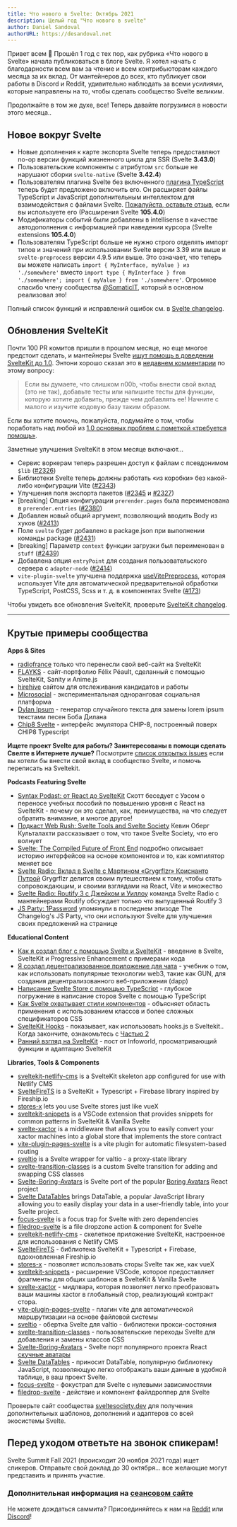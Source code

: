 ```yaml
---
title: Что нового в Svelte: Октябрь 2021
description: Целый год "Что нового в svelte"
author: Daniel Sandoval
authorURL: https://desandoval.net
---
```


Привет всем 👋 Прошёл 1 год с тех пор, как рубрика «Что нового в Svelte» начала публиковаться в блоге Svelte. Я хотел начать с благодарности всем вам за чтение и всем контрибьюторам каждого месяца за их вклад. От мантейнеров до всех, кто публикует свои работы в Discord и Reddit, удивительно наблюдать за всеми усилиями, которые направлены на то, чтобы сделать сообщество Svelte великим.

Продолжайте в том же духе, все! Теперь давайте погрузимся в новости этого месяца..

## Новое вокруг Svelte

- Новые дополнения к карте экспорта Svelte теперь предоставляют no-op версии функций жизненного цикла для SSR (Svelte **3.43.0**)
- Пользовательские компоненты с атрибутом `src` больше не нарушают сборки `svelte-native` (Svelte **3.42.4**)
- Пользователям плагина Svelte без включенного [плагина TypeScript](https://www.npmjs.com/package/typescript-svelte-plugin) теперь будет предложено включить его. Он расширяет файлы TypeScript и JavaScript дополнительным интеллектом для взаимодействия с файлами Svelte. [Пожалуйста, оставьте отзыв](https://github.com/sveltejs/language-tools/issues/580), если вы используете его (Расширения Svelte **105.4.0**)
- Модификаторы событий были добавлены в intellisense в качестве автодополнения с информацией при наведении курсора (Svelte extensions **105.4.0**)
- Пользователям TypeScript больше не нужно строго отделять импорт типов и значений при использовании Svelte версии 3.39 или выше и `svelte-preprocess` версии 4.9.5 или выше. Это означает, что теперь вы можете написать `import { MyInterface, myValue } из './somewhere'` вместо `import type { MyInterface } from './somewhere'; import { myValue } from './somewhere'`. Огромное спасибо члену сообщества [@SomaticIT](https://github.com/SomaticIT), который в основном реализовал это!

Полный список функций и исправлений ошибок см. в [Svelte changelog](https://github.com/sveltejs/svelte/blob/master/CHANGELOG.md).

## Обновления SvelteKit

Почти 100 PR комитов пришли в прошлом месяце, но еще многое предстоит сделать, и мантейнеры Svelte [ищут помощь в доведении SvelteKit до 1.0](https://github.com/sveltejs/kit/issues/2100). Энтони хорошо сказал это в [недавнем комментарии](https://github.com/sveltejs/kit/issues/2100#issuecomment-895446285) по этому вопросу:

> Если вы думаете, что слишком n00b, чтобы внести свой вклад (это не так), добавьте тесты или напишите тесты для функции, которую хотите добавить, прежде чем добавлять ее! Начните с малого и изучите кодовую базу таким образом.

Если вы хотите помочь, пожалуйста, подумайте о том, чтобы поработать над любой из [1.0 основных проблем с пометкой «требуется помощь»](https://github.com/sveltejs/kit/issues?q=is%3Aopen+is%3Aissue+milestone%3A1.0+label%3A%22help+wanted%22).

Заметные улучшения SvelteKit в этом месяце включают...

- Сервис воркерам теперь разрешен доступ к файлам с псевдонимом `$lib` ([#2326](https://github.com/sveltejs/kit/pull/2326))
- Библиотеки Svelte теперь должны работать «из коробки» без какой-либо конфигурации Vite ([#2343](https://github.com/sveltejs/kit/pull/2343))
- Улучшения поля экспорта пакетов ([#2345](https://github.com/sveltejs/kit/pull/2345) и [#2327](https://github.com/sveltejs/kit/pull/2327))
- [breaking] Опция конфигурации `prerender.pages` была переименована в `prerender.entries` ([#2380](https://github.com/sveltejs/kit/pull/2380))
- Добавлен новый общий аргумент, позволяющий вводить Body из хуков ([#2413](https://github.com/sveltejs/kit/pull/2413))
- Поле `svelte` будет добавлено в package.json при выполнении команды package ([#2431](https://github.com/sveltejs/kit/pull/2431))
- [breaking] Параметр `context` функции загрузки был переименован в `stuff` ([#2439](https://github.com/sveltejs/kit/pull/2439))
- Добавлена опция `entryPoint` для создания пользовательского сервера с `adapter-node` ([#2414](https://github.com/sveltejs/kit/pull/2414))
- `vite-plugin-svelte` улучшена поддержка [useVitePreprocess](https://github.com/sveltejs/vite-plugin-svelte/blob/main/docs/config.md#usevitepreprocess), которая использует Vite для автоматической предварительной обработки TypeScript, PostCSS, Scss и т. д. в компонентах Svelte ([#173](https://github.com/sveltejs/vite-plugin-svelte/pull/173))

Чтобы увидеть все обновления SvelteKit, проверьте [SvelteKit changelog](https://github.com/sveltejs/kit/blob/master/packages/kit/changeLog.md).

---

## Крутые примеры сообщества

**Apps & Sites**
- [radiofrance](https://www.radiofrance.fr/) только что перенесли свой веб-сайт на SvelteKit
- [FLAYKS](https://flayks.com/) - сайт-портфолио Félix Péault, сделанный с помощью SvelteKit, Sanity и Anime.js
- [hirehive](https://www.hirehive.com/) сайтом для отслеживания кандидатов и работы
- [Microsocial](https://microsocial.xyz/) - экспериментальная одноранговая социальная платформа
- [Dylan Ipsum](https://www.dylanlyrics.app/) - генератор случайного текста для замены lorem ipsum текстами песен Боба Дилана
- [Chip8 Svelte](https://github.com/mikeyhogarth/chip8-svelte) - интерфейс эмулятора CHIP-8, построенный поверх CHIP8 Typescript

**Ищете проект Svelte для работы? Заинтересованы в помощи сделать Свелте в Интернете лучше?** 
Посмотрите [список открытых issues](https://github.com/svelte-society/sveltesociety-2021/issues) если вы хотели бы внести свой вклад в сообщество Svelte, и помочь переписать на Sveltekit.

**Podcasts Featuring Svelte**
- [Syntax Podast: от React до SvelteKit](https://podcasts.apple.com/us/podcast/from-react-to-sveltekit/id1253186678?I=1000536276106) Скотт беседует с Уэсом о переносе учебных пособий по повышению уровня с React на SvelteKit - почему он это сделал, как, преимущества, на что следует обратить внимание, и многое другое!
- [Подкаст Web Rush: Svelte Tools and Svelte Society](https://www.webrush.io/episodes/episode-150-svelte-tools-and-svelte-society) Кевин Оберг Культалахти рассказывает о том, что такое Svelte Society, что его волнует
- [Svelte: The Compiled Future of Front End](https://www.arahansen.com/the-compiled-future-of-front-end/) подробно описывает историю интерфейсов на основе компонентов и то, как компилятор меняет все
- [Svelte Radio: Вклад в Svelte с Мартином «Grygrflzr» Криснанто Путрой](https://share.transistor.fm/s/10aa305c) Grygrflzr делится своим путешествием к тому, чтобы стать сопровождающим, и своими взглядами на React, Vite и множество
- [Svelte Radio: Routify 3 с Джейком и Уиллоу](https://share.transistor.fm/s/10aa305c) команда Svelte Radio с мантейнерами Routify обсуждает только что выпущенный Routify 3
- [JS Party: 1Password](https://twitter.com/geoffrich_/status/1441816829853253640?S=20) упомянули в последнем эпизоде The Changelog's JS Party, что они используют Svelte для улучшения своих предложений на странице

**Educational Content**
- [Как я создал блог с помощью Svelte и SvelteKit](https://fantinel.dev/blog-development-sveltekit/) - введение в Svelte, SvelteKit и Progressive Enhancement с примерами кода
- [Я создал децентрализованное приложение для чата](https://www.youtube.com/watch?v=J5x3OMXjgMc) - учебник о том, как использовать популярные технологии web3, такие как GUN, для создания децентрализованного веб-приложения (dapp)
- [Написание Svelte Store с помощью TypeScript](https://javascript.plainenglish.io/writing-a-svelte-store-with-typescript-22fa1c901a4) - глубокое погружение в написание сторов Svelte с помощью TypeScript
- [Как Svelte охватывает стили компонентов](https://geoffrich.net/posts/svelte-scoped-styles/) - объясняет область применения с использованием классов и более сложных спецификаторов CSS
- [SvelteKit Hooks](https://www.youtube.com/watch?v=RarufLoEL08) - показывает, как использовать hooks.js в Sveltekit.. Когда закончите, ознакомьтесь с [Частью 2](https://www.youtube.com/watch?v=RmIBG3G0-VY)
- [Ранний взгляд на SvelteKit](https://www.infoworld.com/article/3630395/an-early-look-at-sveltekit.html) - пост от Infoworld, просматривающий функции и адаптацию SvelteKit

**Libraries, Tools & Components**
- [sveltekit-netlify-cms](https://github.com/buhrmi/sveltekit-netlify-cms) is a SvelteKit skeleton app configured for use with Netlify CMS
- [SvelteFireTS](https://github.com/jacobbowdoin/sveltefirets) is a SvelteKit + Typescript + Firebase library inspired by Fireship.io 
- [stores-x](https://github.com/Anyass3/stores-x) lets you use Svelte stores just like vueX
- [sveltekit-snippets](https://github.com/stordahl/sveltekit-snippets) is a VSCode extension that provides snippets for common patterns in SvelteKit & Vanilla Svelte
- [svelte-xactor](https://github.com/wobsoriano/svelte-xactor) is a middleware that allows you to easily convert your xactor machines into a global store that implements the store contract
- [vite-plugin-pages-svelte](https://github.com/aldy505/vite-plugin-pages-svelte) is a vite plugin for automatic filesystem-based routing
- [sveltio](https://www.npmjs.com/package/sveltio) is a Svelte wrapper for valtio - a proxy-state library
- [svelte-transition-classes](https://github.com/rmarscher/svelte-transition-classes) is a custom Svelte transition for adding and swapping CSS classes
- [Svelte-Boring-Avatars](https://github.com/paolotiu/svelte-boring-avatars) is Svelte port of the popular [Boring Avatars](https://github.com/boringdesigners/boring-avatars) React project
- [Svelte DataTables](https://github.com/homescriptone/svelte-datatables) brings DataTable, a popular JavaScript library allowing you to easily display your data in a user-friendly table, into your Svelte project.
- [focus-svelte](https://github.com/chanced/focus-svelte) is a focus trap for Svelte with zero dependencies
- [filedrop-svelte](https://github.com/chanced/filedrop-svelte) is a file dropzone action & component for Svelte
- [sveltekit-netlify-cms](https://github.com/buhrmi/sveltekit-netlify-cms) - скелетное приложение SvelteKit, настроенное для использования с Netlify CMS
- [SvelteFireTS](https://github.com/jacobbowdoin/sveltefirets) - библиотека SvelteKit + Typescript + Firebase, вдохновленная Fireship.io
- [stores-x](https://github.com/Anyass3/stores-x) - позволяет использовать сторы Svelte так же, как vueX
- [sveltekit-snippets](https://github.com/stordahl/sveltekit-snippets) - расширение VSCode, которое предоставляет фрагменты для общих шаблонов в SvelteKit & Vanilla Svelte
- [svelte-xactor](https://github.com/wobsoriano/svelte-xactor) - мидлвара, которая позволяет легко преобразовать ваши машины xactor в глобальный стор, реализующий контракт стора.
- [vite-plugin-pages-svelte](https://github.com/aldy505/vite-plugin-pages-svelte) - плагин vite для автоматической маршрутизации на основе файловой системы
- [sveltio](https://www.npmjs.com/package/sveltio) - обертка Svelte для valtio - библиотеки прокси-состояния
- [svelte-transition-classes](https://github.com/rmarscher/svelte-transition-classes) - пользовательские переходы Svelte для добавления и замены классов CSS
- [Svelte-Boring-Avatars](https://github.com/paolotiu/svelte-boring-avatars) - Svelte порт популярного проекта React [скучные аватары](https://github.com/boringdesigners/boring-avatars)
- [Svelte DataTables](https://github.com/homescriptone/svelte-datatables) - приносит DataTable, популярную библиотеку JavaScript, позволяющую легко отображать ваши данные в удобной таблице, в ваш проект Svelte.
- [focus-svelte](https://github.com/chanced/focus-svelte) - фокустрап для Svelte с нулевыми зависимостями
- [filedrop-svelte](https://github.com/chanced/filedrop-svelte) - действие и компонент файлдроппер для Svelte


Проверьте сайт сообщества [sveltesociety.dev](https://sveltesociety.dev/templates/) для получения дополнительных шаблонов, дополнений и адаптеров со всей экосистемы Svelte.


## Перед уходом ответьте на звонок спикерам!

Svelte Summit Fall 2021 (происходит 20 ноября 2021 года) ищет спикеров. Отправьте свой доклад до 30 октября... все желающие могут представить и принять участие.

### Дополнительная информация на [сеансовом сайте](https://sessionize.com/svelte-summit-fall-2021/)

Не можете дождаться саммита? Присоединяйтесь к нам на [Reddit](https://www.reddit.com/r/sveltejs/) или [Discord](https://discord.com/invite/yy75DKs)!